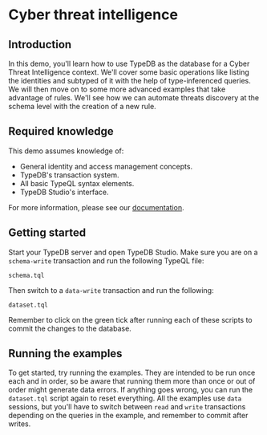 # Cyber threat intelligence 

## Introduction

In this demo, you'll learn how to use TypeDB as the database for a Cyber Threat Intelligence context. We'll cover
some basic operations like listing the identities and subtyped of it with the help of type-inferenced queries.
We will then move on to some more advanced examples that take advantage of rules. 
We'll see how we can automate threats discovery at the schema level with the creation of a new rule.

## Required knowledge

This demo assumes knowledge of:

- General identity and access management concepts.
- TypeDB's transaction system.
- All basic TypeQL syntax elements.
- TypeDB Studio's interface.

For more information, please see our [documentation](https://docs.vaticle.com/docs/general/introduction). 

## Getting started

Start your TypeDB server and open TypeDB Studio. Make sure you are on a `schema-write` transaction and run the following
TypeQL file:

```schema.tql```

Then switch to a `data-write` transaction and run the following:

```dataset.tql```

Remember to click on the green tick after running each of these scripts to commit the changes to the database.

## Running the examples

To get started, try running the examples. They are intended to be run once each and in order, so be aware that running
them more than once or out of order might generate data errors. If anything goes wrong, you can run the
`dataset.tql` script again to reset everything. All the examples use `data` sessions, but you'll have to switch
between `read` and `write` transactions depending on the queries in the example, and remember to commit after writes.
